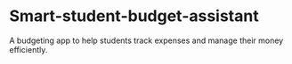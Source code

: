 # Smart-student-budget-assistant
A budgeting app to help students track expenses and manage their money efficiently.
